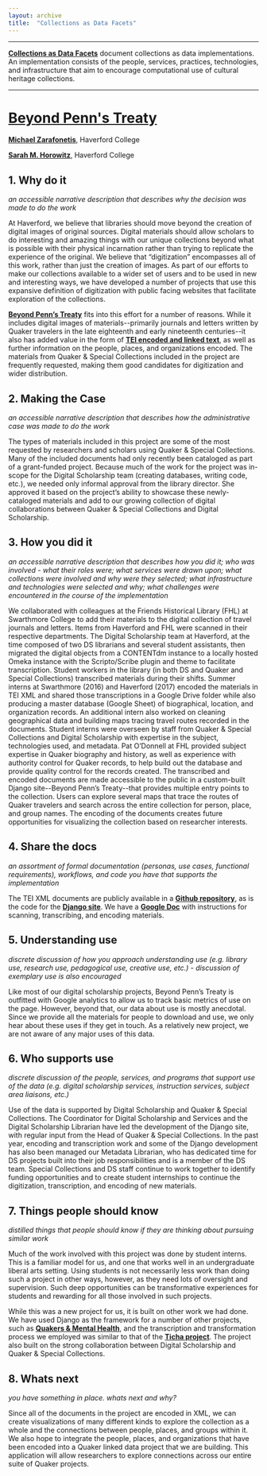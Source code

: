 ```yaml
---
layout: archive
title:  "Collections as Data Facets"
---
```

---

[**Collections as Data Facets**](https://collectionsasdata.github.io/facets/) document collections as data implementations. An implementation consists of the people, services, practices, technologies, and infrastructure that aim to encourage computational use of cultural heritage collections. 

---
# [Beyond Penn's Treaty](https://github.com/HCDigitalScholarship/penns_treaty_data)

[**Michael Zarafonetis**](https://www.haverford.edu/users/mzarafon), Haverford College

[**Sarah M. Horowitz**](https://www.haverford.edu/users/shorowitz), Haverford College

## 1. Why do it

 *an accessible narrative description that describes why the decision was made to do the work*
 
At Haverford, we believe that libraries should move beyond the creation of digital images of original sources. Digital materials should allow scholars to do interesting and amazing things with our unique collections beyond what is possible with their physical incarnation rather than trying to replicate the experience of the original. We believe that “digitization” encompasses all of this work, rather than just the creation of images. As part of our efforts to make our collections available to a wider set of users and to be used in new and interesting ways, we have developed a number of projects that use this expansive definition of digitization with public facing websites that facilitate exploration of the collections. 

[**Beyond Penn’s Treaty**](https://pennstreaty.haverford.edu/) fits into this effort for a number of reasons. While it includes digital images of materials--primarily journals and letters written by Quaker travelers in the late eighteenth and early nineteenth centuries--it also has added value in the form of [**TEI encoded and linked text**](https://github.com/HCDigitalScholarship/penns_treaty_data), as well as further information on the people, places, and organizations encoded. The materials from Quaker & Special Collections included in the project are frequently requested, making them good candidates for digitization and wider distribution. 

## 2. Making the Case 

*an accessible narrative description that describes how the administrative case was made to do the work*

The types of materials included in this project are some of the most requested by researchers and scholars using Quaker & Special Collections. Many of the included documents had only recently been cataloged as part of a grant-funded project. Because much of the work for the project was in-scope for the Digital Scholarship team (creating databases, writing code, etc.), we needed only informal approval from the library director. She approved it based on the project’s ability to showcase these newly-cataloged materials and add to our growing collection of digital collaborations between Quaker & Special Collections and Digital Scholarship. 

## 3. How you did it

*an accessible narrative description that describes how you did it; who was involved - what their roles were; what services were drawn upon; what collections were involved and why were they selected; what infrastructure and technologies were selected and why; what challenges were encountered in the course of the implementation*

We collaborated with colleagues at the Friends Historical Library (FHL) at Swarthmore College to add their materials to the digital collection of travel journals and letters. Items from Haverford and FHL were scanned in their respective departments. The Digital Scholarship team at Haverford, at the time composed of two DS librarians and several student assistants, then migrated the digital objects from a CONTENTdm instance to a locally hosted Omeka instance with the Scripto/Scribe plugin and theme to facilitate transcription. Student workers in the library (in both DS and Quaker and Special Collections) transcribed materials during their shifts. Summer interns at Swarthmore (2016) and Haverford (2017) encoded the materials in TEI XML and shared those transcriptions in a Google Drive folder while also producing a master database (Google Sheet) of biographical, location, and organization records. An additional intern also worked on cleaning geographical data and building maps tracing travel routes recorded in the documents. Student interns were overseen by staff from Quaker & Special Collections and Digital Scholarship with expertise in the subject, technologies used, and metadata. Pat O’Donnell at FHL provided subject expertise in Quaker biography and history, as well as experience with authority control for Quaker records, to help build out the database and provide quality control for the records created. The transcribed and encoded documents are made accessible to the public in a custom-built Django site--Beyond Penn’s Treaty--that provides multiple entry points to the collection. Users can explore several maps that trace the routes of Quaker travelers and search across the entire collection for person, place, and group names. The encoding of the documents creates future opportunities for visualizing the collection based on researcher interests. 

## 4. Share the docs 

*an assortment of formal documentation (personas, use cases, functional requirements), workflows, and code you have that supports the implementation*

The TEI XML documents are publicly available in a [**Github repository**](https://github.com/HCDigitalScholarship/penns_treaty_data), as is the code for the [**Django site**](https://github.com/HCDigitalScholarship/QI/tree/master/QI).
We have a [**Google Doc**](https://docs.google.com/a/haverford.edu/document/d/1AMwzcHuydaaGk6-TaD5fYQCFOgXAirpuGGoDNFf9h0A/edit?usp=sharing) with instructions for scanning, transcribing, and encoding materials. 

## 5. Understanding use 

*discrete discussion of how you approach understanding use (e.g. library use, research use, pedagogical use, creative use, etc.) - discussion of exemplary use is also encouraged*

Like most of our digital scholarship projects, Beyond Penn’s Treaty is outfitted with Google analytics to allow us to track basic metrics of use on the page. However, beyond that, our data about use is mostly anecdotal. Since we provide all the materials for people to download and use, we only hear about these uses if they get in touch. As a relatively new project, we are not aware of any major uses of this data. 
  
## 6. Who supports use

*discrete discussion of the people, services, and programs that support use of the data (e.g. digital scholarship services, instruction services, subject area liaisons, etc.)*

Use of the data is supported by Digital Scholarship and Quaker & Special Collections. The Coordinator for Digital Scholarship and Services and the Digital Scholarship Librarian have led the development of the Django site, with regular input from the Head of Quaker & Special Collections.  In the past year, encoding and transcription work and some of the Django development has also been managed our Metadata Librarian, who has dedicated time for DS projects built into their job responsibilities and is a member of the DS team. Special Collections and DS staff continue to work together to identify funding opportunities and to create student internships to continue the digitization, transcription, and encoding of new materials.

## 7. Things people should know 

*distilled things that people should know if they are thinking about pursuing similar work*

Much of the work involved with this project was done by student interns. This is a familiar model for us, and one that works well in an undergraduate liberal arts setting. Using students is not necessarily less work than doing such a project in other ways, however, as they need lots of oversight and supervision. Such deep opportunities can be transformative experiences for students and rewarding for all those involved in such projects.

While this was a new project for us, it is built on other work we had done. We have used Django as the framework for a number of other projects, such as [**Quakers & Mental Health**](http://qmh.haverford.edu), and the transcription and transformation process we employed was similar to that of the [**Ticha project**](https://ticha.haverford.edu). The project also built on the strong collaboration between Digital Scholarship and Quaker & Special Collections.    

## 8. Whats next

*you have something in place. whats next and why?* 

Since all of the documents in the project are encoded in XML, we can create visualizations of many different kinds to explore the collection as a whole and the connections between people, places, and groups within it. We also hope to integrate the people, places, and organizations that have been encoded into a Quaker linked data project that we are building. This application will allow researchers to explore connections across our entire suite of Quaker projects.
